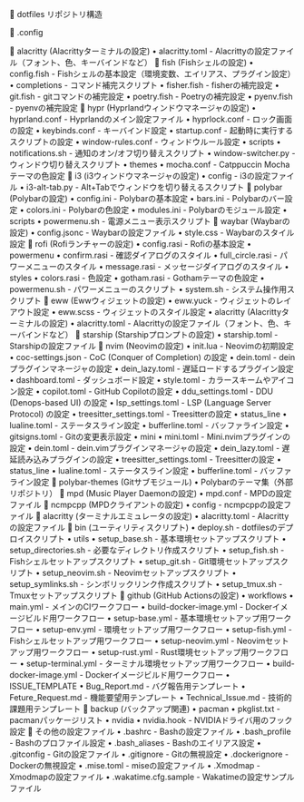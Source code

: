📁 dotfiles リポジトリ構造

📂 .config

📂 alacritty (Alacrittyターミナルの設定)
    • alacritty.toml - Alacrittyの設定ファイル（フォント、色、キーバインドなど）
📂 fish (Fishシェルの設定)
    • config.fish - Fishシェルの基本設定（環境変数、エイリアス、プラグイン設定）
    • completions - コマンド補完スクリプト
       • fisher.fish - fisherの補完設定
       • git.fish - gitコマンドの補完設定
       • poetry.fish - Poetryの補完設定
       • pyenv.fish - pyenvの補完設定
📂 hypr (Hyprlandウィンドウマネージャの設定)
    • hyprland.conf - Hyprlandのメイン設定ファイル
    • hyprlock.conf - ロック画面の設定
    • keybinds.conf - キーバインド設定
    • startup.conf - 起動時に実行するスクリプトの設定
    • window-rules.conf - ウィンドウルール設定
    • scripts
       • notifications.sh - 通知のオン/オフ切り替えスクリプト
       • window-switcher.py - ウィンドウ切り替えスクリプト
    • themes
       • mocha.conf - Catppuccin Mochaテーマの色設定
📂 i3 (i3ウィンドウマネージャの設定)
    • config - i3の設定ファイル
    • i3-alt-tab.py - Alt+Tabでウィンドウを切り替えるスクリプト
📂 polybar (Polybarの設定)
    • config.ini - Polybarの基本設定
    • bars.ini - Polybarのバー設定
    • colors.ini - Polybarの色設定
    • modules.ini - Polybarのモジュール設定
    • scripts
       • powermenu.sh - 電源メニュー表示スクリプト
📂 waybar (Waybarの設定)
    • config.jsonc - Waybarの設定ファイル
    • style.css - Waybarのスタイル設定
📂 rofi (Rofiランチャーの設定)
    • config.rasi - Rofiの基本設定
    • powermenu
       • confirm.rasi - 確認ダイアログのスタイル
       • full_circle.rasi - パワーメニューのスタイル
       • message.rasi - メッセージダイアログのスタイル
       • styles
          • colors.rasi - 色設定
          • gotham.rasi - Gothamテーマの色設定
    • powermenu.sh - パワーメニューのスクリプト
    • system.sh - システム操作用スクリプト
📂 eww (Ewwウィジェットの設定)
    • eww.yuck - ウィジェットのレイアウト設定
    • eww.scss - ウィジェットのスタイル設定
 • alacritty (Alacrittyターミナルの設定)
    • alacritty.toml - Alacrittyの設定ファイル（フォント、色、キーバインドなど）
📂 starship (Starshipプロンプトの設定)
    • starship.toml - Starshipの設定ファイル
📂 nvim (Neovimの設定)
    • init.lua - Neovimの初期設定
    • coc-settings.json - CoC (Conquer of Completion) の設定
    • dein.toml - deinプラグインマネージャの設定
    • dein_lazy.toml - 遅延ロードするプラグイン設定
    • dashboard.toml - ダッシュボード設定
    • style.toml - カラースキームやアイコン設定
    • copilot.toml - GitHub Copilotの設定
    • ddu_settings.toml - DDU (Denops-based UI) の設定
    • lsp_settings.toml - LSP (Language Server Protocol) の設定
    • treesitter_settings.toml - Treesitterの設定
    • status_line
       • lualine.toml - ステータスライン設定
       • bufferline.toml - バッファライン設定
       • gitsigns.toml - Gitの変更表示設定
    • mini
       • mini.toml - Mini.nvimプラグインの設定
    • dein.toml - dein.vimプラグインマネージャの設定
    • dein_lazy.toml - 遅延読み込みプラグインの設定
    • treesitter_settings.toml - Treesitterの設定
    • status_line
       • lualine.toml - ステータスライン設定
       • bufferline.toml - バッファライン設定
📂 polybar-themes (Gitサブモジュール)
    • Polybarのテーマ集（外部リポジトリ）
📂 mpd (Music Player Daemonの設定)
    • mpd.conf - MPDの設定ファイル
📂 ncmpcpp (MPDクライアントの設定)
    • config - ncmpcppの設定ファイル
📂 alacritty (ターミナルエミュレータの設定)
    • alacritty.toml - Alacrittyの設定ファイル
📂 bin (ユーティリティスクリプト)
    • deploy.sh - dotfilesのデプロイスクリプト
    • utils
       • setup_base.sh - 基本環境セットアップスクリプト
       • setup_directories.sh - 必要なディレクトリ作成スクリプト
       • setup_fish.sh - Fishシェルセットアップスクリプト
       • setup_git.sh - Git環境セットアップスクリプト
       • setup_neovim.sh - Neovimセットアップスクリプト
       • setup_symlinks.sh - シンボリックリンク作成スクリプト
       • setup_tmux.sh - Tmuxセットアップスクリプト
📂 github (GitHub Actionsの設定)
    • workflows
       • main.yml - メインのCIワークフロー
       • build-docker-image.yml - Dockerイメージビルド用ワークフロー
       • setup-base.yml - 基本環境セットアップ用ワークフロー
       • setup-env.yml - 環境セットアップ用ワークフロー
       • setup-fish.yml - Fishシェルセットアップ用ワークフロー
       • setup-neovim.yml - Neovimセットアップ用ワークフロー
       • setup-rust.yml - Rust環境セットアップ用ワークフロー
       • setup-terminal.yml - ターミナル環境セットアップ用ワークフロー
       • build-docker-image.yml - Dockerイメージビルド用ワークフロー
    • ISSUE_TEMPLATE
       • Bug_Report.md - バグ報告用テンプレート
       • Feture_Request.md - 機能要望用テンプレート
       • Technical_Issue.md - 技術的課題用テンプレート
📂 backup (バックアップ関連)
    • pacman
       • pkglist.txt - pacmanパッケージリスト
    • nvidia
       • nvidia.hook - NVIDIAドライバ用のフック設定
📂 その他の設定ファイル
    • .bashrc - Bashの設定ファイル
    • .bash_profile - Bashのプロファイル設定
    • .bash_aliases - Bashのエイリアス設定
    • .gitconfig - Gitの設定ファイル
    • .gitignore - Gitの無視設定
    • .dockerignore - Dockerの無視設定
    • .mise.toml - miseの設定ファイル
    • .Xmodmap - Xmodmapの設定ファイル
    • .wakatime.cfg.sample - Wakatimeの設定サンプルファイル
